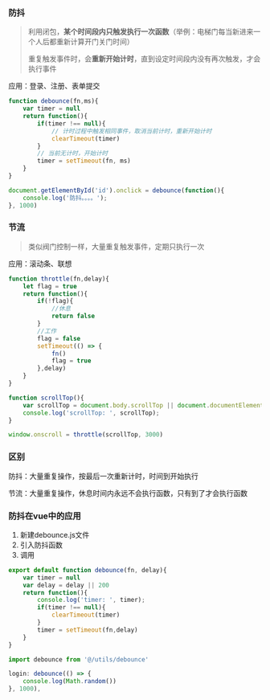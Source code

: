 ### 防抖

> 利用闭包，**某个时间段内只触发执行一次函数**（举例：电梯门每当新进来一个人后都重新计算开门关门时间）
>
> 重复触发事件时，会**重新开始计时**，直到设定时间段内没有再次触发，才会执行事件

应用：登录、注册、表单提交

```js
function debounce(fn,ms){
    var timer = null
    return function(){
        if(timer !== null){
            // 计时过程中触发相同事件，取消当前计时，重新开始计时
            clearTimeout(timer)
        }
        // 当前无计时，开始计时
        timer = setTimeout(fn, ms)
    }
}

document.getElementById('id').onclick = debounce(function(){
    console.log('防抖。。。。');
}, 1000)
```

### 节流

> 类似阀门控制一样，大量重复触发事件，定期只执行一次

应用：滚动条、联想

```js
function throttle(fn,delay){
    let flag = true
    return function(){
        if(!flag){
            //休息
            return false
        }
        //工作
        flag = false
        setTimeout(() => {
            fn()
            flag = true
        },delay)
    }
}

function scrollTop(){
    var scrollTop = document.body.scrollTop || document.documentElement.scrollTop
    console.log('scrollTop: ', scrollTop);
}

window.onscroll = throttle(scrollTop, 3000)
```

### 区别

防抖：大量重复操作，按最后一次重新计时，时间到开始执行

节流：大量重复操作，休息时间内永远不会执行函数，只有到了才会执行函数

### 防抖在vue中的应用

1. 新建debounce.js文件
2. 引入防抖函数
3. 调用

```js
export default function debounce(fn, delay){
    var timer = null
    var delay = delay || 200
    return function(){
        console.log('timer: ', timer);
        if(timer !== null){
            clearTimeout(timer)
        }
        timer = setTimeout(fn,delay) 
    }
}
```

```js
import debounce from '@/utils/debounce'

login: debounce(() => {
    console.log(Math.random())
}, 1000),
```



